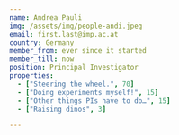 ```yaml
---
name: Andrea Pauli
img: /assets/img/people-andi.jpeg
email: first.last@imp.ac.at
country: Germany
member_from: ever since it started
member_till: now
position: Principal Investigator
properties:
  - ["Steering the wheel.", 70]
  - ["Doing experiments myself!", 15]
  - ["Other things PIs have to do…", 15]
  - ["Raising dinos", 3]

---
```

